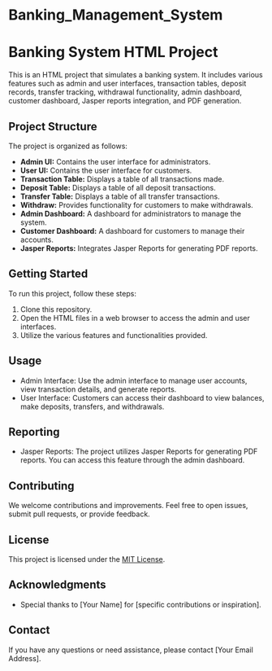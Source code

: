 # Banking_Management_System
# Banking System HTML Project

This is an HTML project that simulates a banking system. It includes various features such as admin and user interfaces, transaction tables, deposit records, transfer tracking, withdrawal functionality, admin dashboard, customer dashboard, Jasper reports integration, and PDF generation.

## Project Structure

The project is organized as follows:

- **Admin UI:** Contains the user interface for administrators.
- **User UI:** Contains the user interface for customers.
- **Transaction Table:** Displays a table of all transactions made.
- **Deposit Table:** Displays a table of all deposit transactions.
- **Transfer Table:** Displays a table of all transfer transactions.
- **Withdraw:** Provides functionality for customers to make withdrawals.
- **Admin Dashboard:** A dashboard for administrators to manage the system.
- **Customer Dashboard:** A dashboard for customers to manage their accounts.
- **Jasper Reports:** Integrates Jasper Reports for generating PDF reports.

## Getting Started

To run this project, follow these steps:

1. Clone this repository.
2. Open the HTML files in a web browser to access the admin and user interfaces.
3. Utilize the various features and functionalities provided.

## Usage

- Admin Interface: Use the admin interface to manage user accounts, view transaction details, and generate reports.
- User Interface: Customers can access their dashboard to view balances, make deposits, transfers, and withdrawals.

## Reporting

- Jasper Reports: The project utilizes Jasper Reports for generating PDF reports. You can access this feature through the admin dashboard.

## Contributing

We welcome contributions and improvements. Feel free to open issues, submit pull requests, or provide feedback.

## License

This project is licensed under the [MIT License](LICENSE).

## Acknowledgments

- Special thanks to [Your Name] for [specific contributions or inspiration].

## Contact

If you have any questions or need assistance, please contact [Your Email Address].

